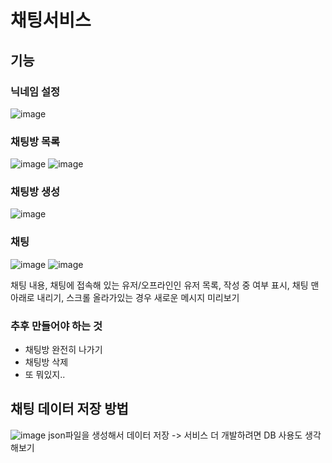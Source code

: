# 채팅서비스

## 기능

### 닉네임 설정
![image](https://github.com/user-attachments/assets/9a8dd99c-ca2c-4d30-92b6-f94708b92701)

### 채팅방 목록
![image](https://github.com/user-attachments/assets/6db10884-894e-44e7-a48e-6039b3f7ecc7)
![image](https://github.com/user-attachments/assets/41de10f2-9a2d-4fdf-b3ed-c782c477b6f8)

### 채팅방 생성
![image](https://github.com/user-attachments/assets/706b952d-4d73-41e1-8758-cc6f63670dab)

### 채팅
![image](https://github.com/user-attachments/assets/30cfcde9-39ac-4bb0-82f0-bd368324ac48)
![image](https://github.com/user-attachments/assets/982d128f-4a62-418c-9b28-982b2f245d11)

채팅 내용, 채팅에 접속해 있는 유저/오프라인인 유저 목록, 작성 중 여부 표시, 채팅 맨 아래로 내리기, 스크롤 올라가있는 경우 새로운 메시지 미리보기

### 추후 만들어야 하는 것
* 채팅방 완전히 나가기
* 채팅방 삭제
* 또 뭐있지..

## 채팅 데이터 저장 방법
![image](https://github.com/user-attachments/assets/58476f63-c710-4e2d-9dfb-de9cda6bfa85)
json파일을 생성해서 데이터 저장 -> 서비스 더 개발하려면 DB 사용도 생각해보기
